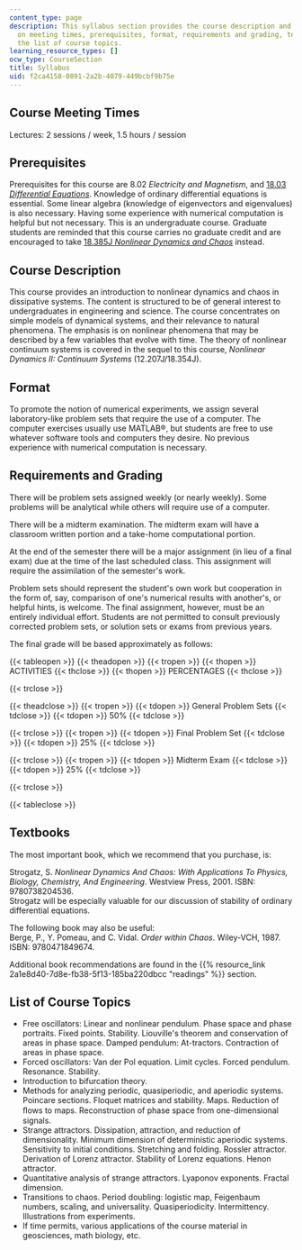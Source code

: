 ```yaml
---
content_type: page
description: This syllabus section provides the course description and information
  on meeting times, prerequisites, format, requirements and grading, textbooks, and
  the list of course topics.
learning_resource_types: []
ocw_type: CourseSection
title: Syllabus
uid: f2ca4158-0891-2a2b-4079-449bcbf9b75e
---
```


Course Meeting Times
--------------------

Lectures: 2 sessions / week, 1.5 hours / session

Prerequisites
-------------

Prerequisites for this course are 8.02 _Electricity and Magnetism_, and [18.03 _Differential Equations_](/courses/18-03-differential-equations-spring-2010). Knowledge of ordinary differential equations is essential. Some linear algebra (knowledge of eigenvectors and eigenvalues) is also necessary. Having some experience with numerical computation is helpful but not necessary. This is an undergraduate course. Graduate students are reminded that this course carries no graduate credit and are encouraged to take [18.385J _Nonlinear Dynamics and Chaos_](/courses/18-385j-nonlinear-dynamics-and-chaos-fall-2004) instead.

Course Description
------------------

This course provides an introduction to nonlinear dynamics and chaos in dissipative systems. The content is structured to be of general interest to undergraduates in engineering and science. The course concentrates on simple models of dynamical systems, and their relevance to natural phenomena. The emphasis is on nonlinear phenomena that may be described by a few variables that evolve with time. The theory of nonlinear continuum systems is covered in the sequel to this course, _Nonlinear Dynamics II: Continuum Systems_ (12.207J/18.354J).

Format
------

To promote the notion of numerical experiments, we assign several laboratory-like problem sets that require the use of a computer. The computer exercises usually use MATLAB®, but students are free to use whatever software tools and computers they desire. No previous experience with numerical computation is necessary.

Requirements and Grading
------------------------

There will be problem sets assigned weekly (or nearly weekly). Some problems will be analytical while others will require use of a computer.

There will be a midterm examination. The midterm exam will have a classroom written portion and a take-home computational portion.

At the end of the semester there will be a major assignment (in lieu of a final exam) due at the time of the last scheduled class. This assignment will require the assimilation of the semester's work.

Problem sets should represent the student's own work but cooperation in the form of, say, comparison of one's numerical results with another's, or helpful hints, is welcome. The final assignment, however, must be an entirely individual effort. Students are not permitted to consult previously corrected problem sets, or solution sets or exams from previous years.

The final grade will be based approximately as follows:

{{< tableopen >}}
{{< theadopen >}}
{{< tropen >}}
{{< thopen >}}
ACTIVITIES
{{< thclose >}}
{{< thopen >}}
PERCENTAGES
{{< thclose >}}

{{< trclose >}}

{{< theadclose >}}
{{< tropen >}}
{{< tdopen >}}
General Problem Sets
{{< tdclose >}}
{{< tdopen >}}
50%
{{< tdclose >}}

{{< trclose >}}
{{< tropen >}}
{{< tdopen >}}
Final Problem Set
{{< tdclose >}}
{{< tdopen >}}
25%
{{< tdclose >}}

{{< trclose >}}
{{< tropen >}}
{{< tdopen >}}
Midterm Exam
{{< tdclose >}}
{{< tdopen >}}
25%
{{< tdclose >}}

{{< trclose >}}

{{< tableclose >}}

Textbooks
---------

The most important book, which we recommend that you purchase, is:

Strogatz, S. _Nonlinear Dynamics And Chaos: With Applications To Physics, Biology, Chemistry, And Engineering_. Westview Press, 2001. ISBN: 9780738204536.  
Strogatz will be especially valuable for our discussion of stability of ordinary differential equations.

The following book may also be useful:  
Berge, P., Y. Pomeau, and C. Vidal. _Order within Chaos_. Wiley-VCH, 1987. ISBN: 9780471849674.

Additional book recommendations are found in the {{% resource_link 2a1e8d40-7d8e-fb38-5f13-185ba220dbcc "readings" %}} section.

List of Course Topics
---------------------

*   Free oscillators: Linear and nonlinear pendulum. Phase space and phase portraits. Fixed points. Stability. Liouville's theorem and conservation of areas in phase space. Damped pendulum: At-tractors. Contraction of areas in phase space.
*   Forced oscillators: Van der Pol equation. Limit cycles. Forced pendulum. Resonance. Stability.
*   Introduction to bifurcation theory.
*   Methods for analyzing periodic, quasiperiodic, and aperiodic systems. Poincare sections. Floquet matrices and stability. Maps. Reduction of ﬂows to maps. Reconstruction of phase space from one-dimensional signals.
*   Strange attractors. Dissipation, attraction, and reduction of dimensionality. Minimum dimension of deterministic aperiodic systems. Sensitivity to initial conditions. Stretching and folding. Rossler attractor. Derivation of Lorenz attractor. Stability of Lorenz equations. Henon attractor.
*   Quantitative analysis of strange attractors. Lyaponov exponents. Fractal dimension.
*   Transitions to chaos. Period doubling: logistic map, Feigenbaum numbers, scaling, and universality. Quasiperiodicity. Intermittency. Illustrations from experiments.
*   If time permits, various applications of the course material in geosciences, math biology, etc.